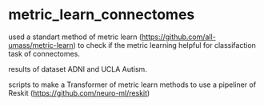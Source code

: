 # metric_learn_connectomes

used a standart method of metric learn (https://github.com/all-umass/metric-learn) to check if the metric learning helpful for classifaction task of connectomes.

results of dataset ADNI and UCLA Autism.

scripts to make a Transformer of metric learn methods to use a pipeliner of Reskit (https://github.com/neuro-ml/reskit)
